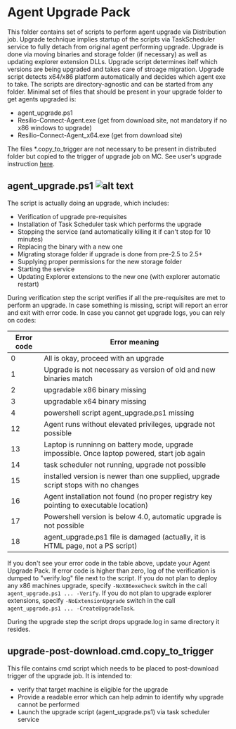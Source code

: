 # Agent Upgrade Pack

This folder contains set of scripts to perform agent upgrade via Distribution job. Upgrade technique implies startup of the scripts via TaskScheduler service to fully detach from original agent performing upgrade. Upgrade is done via moving binaries and storage folder (if necessary) as well as updating explorer extension DLLs.
Upgrade script determines itelf which versions are being upgraded and takes care of stroage migration. Upgrade script detects x64/x86 platform automatically and decides which agent exe to take.
The scripts are directory-agnostic and can be started from any folder.
Minimal set of files that should be present in your upgrade folder to get agents upgraded is:
* agent_upgrade.ps1
* Resilio-Connect-Agent.exe (get from download site, not mandatory if no x86 windows to upgrade)
* Resilio-Connect-Agent_x64.exe (get from download site)

The files *.copy_to_trigger are not necessary to be present in distributed folder but copied to the trigger of upgrade job on MC. See user's upgrade instruction [here](https://connect.resilio.com/hc/en-us/articles/115001080444-Upgrading-your-Agents-using-Distribution-Job).

## agent_upgrade.ps1 ![alt text](https://i.imgur.com/F6NAQyb.png "Script supports standard Get-Help cmdlet")
The script is actually doing an upgrade, which includes:
* Verification of upgrade pre-requisites
* Installation of Task Scheduler task which performs the upgrade
* Stopping the service (and automatically killing it if can't stop for 10 minutes)
* Replacing the binary with a new one
* Migrating storage folder if upgrade is done from pre-2.5 to 2.5+
* Supplying proper permissions for the new storage folder
* Starting the service
* Updating Explorer extensions to the new one (with explorer automatic restart)

During verification step the script verifies if all the pre-requisites are met to perform an upgrade. In case something is missing, script will report an error and exit with error code. In case you cannot get upgrade logs, you can rely on codes:

| Error code    | Error meaning                                                                               |
| ------------- | ------------------------------------------------------------------------------------------- |
| 0             | All is okay, proceed with an upgrade                                                        |
| 1             | Upgrade is not necessary as version of old and new binaries match                           |
| 2             | upgradable x86 binary missing                                                               |
| 3             | upgradable x64 binary missing                                                               |
| 4             | powershell script agent_upgrade.ps1 missing                                                 |
| 12            | Agent runs without elevated privileges, upgrade not possible                                |
| 13            | Laptop is runninng on battery mode, upgrade impossible. Once laptop powered, start job again|
| 14            | task scheduler not running, upgrade not possible                                            |
| 15            | installed version is newer than one supplied, upgrade script stops with no changes          |
| 16            | Agent installation not found (no proper registry key pointing to executable location)       |
| 17            | Powershell version is below 4.0, automatic upgrade is not possible                          |
| 18            | agent_upgrade.ps1 file is damaged (actually, it is HTML page, not a PS script)              |

If you don't see your error code in the table above, update your Agent Upgrade Pack.
If error code is higher than zero, log of the verification is dumped to "verify.log" file next to the script. If you do not plan to deploy any x86 machines upgrade, specify `-NoX86exeCheck` switch in the call `agent_upgrade.ps1 ... -Verify`.
If you do not plan to upgrade explorer extensions, specify `-NoExtensionUpgrade` switch in the call `agent_upgrade.ps1 ... -CreateUpgradeTask`.

During the upgrade step the script drops upgrade.log in same directory it resides.

## upgrade-post-download.cmd.copy_to_trigger
This file contains cmd script which needs to be placed to post-download trigger of the upgrade job. It is intended to:
* verify that target machine is eligible for the upgrade
* Provide a readable error which can help admin to identify why upgrade cannot be performed
* Launch the upgrade script (agent_upgrade.ps1) via task scheduler service
